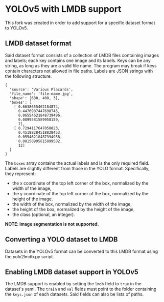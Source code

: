 # YOLOv5 with LMDB support
This fork was created in order to add support for a specific dataset format to YOLOv5.

## LMDB dataset format
Said dataset format consists of a collection of LMDB files containing images and labels; each key contains one image and its labels.
Keys can be any string, as long as they are a valid file name. The program may break if keys contain characters not allowed in file paths.
Labels are JSON strings with the following structure:
```
{
  'source': 'Various Placards',
  'file_name': 'file-name.jpg',
  'shape': [600, 400, 3],
  'boxes': [
    [ 0.6638655462184874,
      0.4476987447698745,
      0.06554621848739496,
      0.0899581589958159,
      7],
    [ 0.7294117647058823,
      0.45188284518828453,
      0.05546218487394958,
      0.08158995815899582,
      12]
  ]
}
```
The ```boxes``` array contains the actual labels and is the only required field.
Labels are slightly different from those in the YOLO format.
Specifically, they represent:
  - the x coordinate of the top left corner of the box, normalized by the width of the image,
  - the y coordinate of the top left corner of the box, normalized by the height of the image,
  - the width of the box, normalized by the width of the image,
  - the height of the box, normalized by the height of the image,
  - the class (optional, an integer).

**NOTE: image segmentation is not supported.**

## Converting a YOLO dataset to LMDB
Datasets in the YOLOv5 format can be converted to this LMDB format using the yolo2lmdb.py script.  

## Enabling LMDB dataset support in YOLOv5
The LMDB support is enabled by setting the ```lmdb``` field to ```true``` in the dataset's yaml.
The ```train``` and ```val``` fields must point to the folder containing the ```keys.json``` of each datasets.
Said fields can also be lists of paths.
